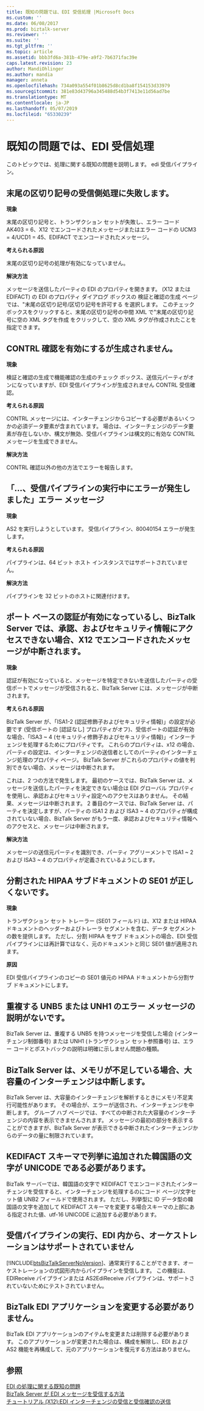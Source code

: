 ```yaml
---
title: 既知の問題では、EDI 受信処理 |Microsoft Docs
ms.custom: ''
ms.date: 06/08/2017
ms.prod: biztalk-server
ms.reviewer: ''
ms.suite: ''
ms.tgt_pltfrm: ''
ms.topic: article
ms.assetid: bbb3fd6a-381b-479e-a9f2-7b6371fac39e
caps.latest.revision: 23
author: MandiOhlinger
ms.author: mandia
manager: anneta
ms.openlocfilehash: 734a093a554f01b8625d8cd1ba8f154153d33979
ms.sourcegitcommit: 381e83d43796a345488d54b3f7413e11d56ad7be
ms.translationtype: MT
ms.contentlocale: ja-JP
ms.lasthandoff: 05/07/2019
ms.locfileid: "65330239"
---
```

# <a name="known-issues-with-edi-receive-processing"></a>既知の問題では、EDI 受信処理
このトピックでは、処理に関する既知の問題を説明します。 edi 受信パイプライン。  
  
## <a name="receive-side-processing-of-trailing-separators-fails"></a>末尾の区切り記号の受信側処理に失敗します。  
 **現象**  
  
 末尾の区切り記号と、トランザクション セットが失敗し、エラー コード AK403 = 6、X12 でエンコードされたメッセージまたはエラー コードの UCM3 = 4/UCD1 = 45、EDIFACT でエンコードされたメッセージ。  
  
 **考えられる原因**  
  
 末尾の区切り記号の処理が有効になっていません。  
  
 **解決方法**  
  
 メッセージを送信したパーティの EDI のプロパティを開きます。 (X12 または EDIFACT) の EDI のプロパティ ダイアログ ボックスの 検証と確認の生成 ページでは、"末尾の区切り記号/区切り記号を許可する を選択します。 このチェック ボックスをクリックすると、末尾の区切り記号の中間 XML で"末尾の区切り記号に空の XML タグを作成 をクリックして、空の XML タグが作成されたことを指定できます。  
  
## <a name="contrl-ack-is-enabled-but-not-generated"></a>CONTRL 確認を有効にするが生成されません。  
 **現象**  
  
 検証と確認の生成で機能確認の生成のチェック ボックス、送信元パーティがオンになっていますが、EDI 受信パイプラインが生成されません CONTRL 受信確認。  
  
 **考えられる原因**  
  
 CONTRL メッセージには、インターチェンジからコピーする必要があるいくつかの必須データ要素が含まれています。 場合は、インターチェンジのデータ要素が存在しないか、構文が無効、受信パイプラインは構文的に有効な CONTRL メッセージを生成できません。  
  
 **解決方法**  
  
 CONTRL 確認以外の他の方法でエラーを報告します。  
  
## <a name="there-was-a-failure-executing-the-receive-pipeline-error-message"></a>「...、受信パイプラインの実行中にエラーが発生しました」エラー メッセージ  
 **現象**  
  
 AS2 を実行しようとしています。 受信パイプライン、80040154 エラーが発生します。  
  
 **考えられる原因**  
  
 パイプラインは、64 ビット ホスト インスタンスではサポートされていません。  
  
 **解決方法**  
  
 パイプラインを 32 ビットのホストに関連付けます。  
  
## <a name="an-x12-encoded-message-is-suspended-if-port-based-authentication-is-enabled-and-biztalk-server-does-not-have-access-to-the-authorization-and-security-information"></a>ポート ベースの認証が有効になっているし、BizTalk Server では、承認、およびセキュリティ情報にアクセスできない場合、X12 でエンコードされたメッセージが中断されます。  
 **現象**  
  
 認証が有効になっていると、メッセージを特定できないを送信したパーティの受信ポートでメッセージが受信されると、BizTalk Server には、メッセージが中断されます。  
  
 **考えられる原因**  
  
 BizTalk Server が、「ISA1-2 (認証修飾子およびセキュリティ情報)」の設定が必要です (受信ポートの [認証なし] プロパティがオフ)、受信ポートの認証が有効な場合、「ISA3 ~ 4 (セキュリティ修飾子およびセキュリティ情報)」インターチェンジを処理するためにプロパティです。 これらのプロパティは、x12 の場合、パーティの設定は、インターチェンジの送信者としてのパーティのインターチェンジ処理のプロパティ ページ。 BizTalk Server がこれらのプロパティの値を判別できない場合、メッセージは中断されます。  
  
 これは、2 つの方法で発生します。 最初のケースでは、BizTalk Server は、メッセージを送信したパーティを決定できない場合は EDI グローバル プロパティを使用し、承認およびセキュリティ設定へのアクセスはありません。 その結果、メッセージは中断されます。 2 番目のケースでは、BizTalk Server は、パーティを決定しますが、パーティの ISA1 2 および ISA3 ~ 4 のプロパティが構成されていない場合、BizTalk Server がもう一度、承認およびセキュリティ情報へのアクセスと、メッセージは中断されます。  
  
 **解決方法**  
  
 メッセージの送信元パーティを識別でき、パーティ アグリーメントで ISA1 ~ 2 および ISA3 ~ 4 のプロパティが定義されているようにします。  
  
## <a name="incorrect-se01-in-a-split-hipaa-subdocument"></a>分割された HIPAA サブドキュメントの SE01 が正しくないです。  
 **現象**  
  
 トランザクション セット トレーラー (SE01 フィールド) は、X12 または HIPAA ドキュメントのヘッダーおよびトレーラ セグメントを含む、データ セグメントの数を提供します。 ただし、分割 HIPAA をサブ ドキュメントの場合、EDI 受信パイプラインには再計算ではなく、元のドキュメントと同じ SE01 値が適用されます。  
  
 **原因**  
  
 EDI 受信パイプラインのコピーの SE01 値元の HIPAA ドキュメントから分割サブ ドキュメントにします。  
  
## <a name="error-message-for-duplicate-unb5-or-unh1-is-not-descriptive"></a>重複する UNB5 または UNH1 のエラー メッセージの説明がないです。  
 BizTalk Server は、重複する UNB5 を持つメッセージを受信した場合 (インターチェンジ制御番号) または UNH1 (トランザクション セット参照番号) は、エラー コードとポストバックの説明は明確に示しません問題の種類。  
  
## <a name="biztalk-server-will-suspend-a-very-large-interchange-if-it-runs-out-of-memory"></a>BizTalk Server は、メモリが不足している場合、大容量のインターチェンジは中断します。  
 BizTalk Server は、大容量のインターチェンジを解析するときにメモリ不足実行可能性があります。 その場合が、エラーが送信され、インターチェンジを中断します。 グループ ハブ ページでは、すべての中断された大容量のインターチェンジの内容を表示できませんされます。 メッセージの最初の部分を表示することができますが、BizTalk Server が表示できる中断されたインターチェンジからのデータの量に制限されています。  
  
## <a name="korean-characters-added-to-an-enumeration-in-a-kedifact-schema-must-be-in-unicode"></a>KEDIFACT スキーマで列挙に追加された韓国語の文字が UNICODE である必要があります。  
 BizTalk サーバーでは、韓国語の文字で KEDIFACT でエンコードされたインターチェンジを受信すると、インターチェンジを処理するのにコード ページ/文字セット値 UNB2 フィールドで使用されます。 ただし、列挙型に ID データ型の韓国語の文字を追加して KEDIFACT スキーマを変更する場合スキーマの上部にある指定された値、utf-16 UNICODE に追加する必要があります。  
  
## <a name="executing-an-edi-receive-pipeline-from-within-an-orchestration-is-not-supported"></a>受信パイプラインの実行、EDI 内から、オーケストレーションはサポートされていません  
 [!INCLUDE[btsBizTalkServerNoVersion](../includes/btsbiztalkservernoversion-md.md)]、通常実行することができます、オーケストレーションの式図形内からパイプラインを受信します。 この機能は、EDIReceive パイプラインまたは AS2EdiReceive パイプラインは、サポートされていないためにテストされていません。  
  
## <a name="biztalk-edi-application-must-not-be-modified"></a>BizTalk EDI アプリケーションを変更する必要がありません。  
 BizTalk EDI アプリケーションのアイテムを変更または削除する必要があります。 このアプリケーションが変更された場合は、構成を解除し、EDI および AS2 機能を再構成して、元のアプリケーションを復元する方法はありません。  
  
## <a name="see-also"></a>参照  
 [EDI の処理に関する既知の問題](../core/known-issues-with-edi-processing.md)   
 [BizTalk Server が EDI メッセージを受信する方法](../core/how-biztalk-server-receives-edi-messages.md)   
 [チュートリアル (X12):EDI インターチェンジの受信と受信確認の送信](../core/walkthrough-x12--receive-edi-interchanges-and-send-back-an-acknowledgement.md)